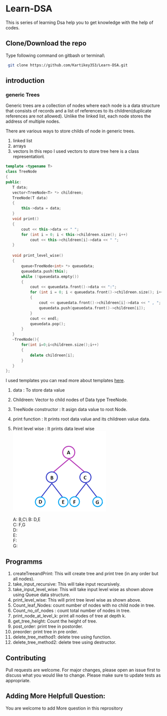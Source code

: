 # Learn-DSA 

This is series of learning Dsa help you to get knowledge with the help of codes. 

## Clone/Download  the repo 

Type following command on gitbash or terminal\

```bash 
 git clone https://github.com/Kartikey353/Learn-DSA.git 
 ```
 
 ## introduction  
 
 ### generic Trees  
 
Generic trees are a collection of nodes where each node is a data structure that consists of records and a list of references to its children(duplicate references are not allowed). Unlike the linked list, each node stores the address of multiple nodes. 

There are various ways to store childs of node in generic trees. 
1) linked list
2) arrays 
3) vectors 
 In this repo I used vectors to store tree here is a class representation\ 
 ```C++  
 template <typename T>
 class TreeNode
{
public:
    T data;
    vector<TreeNode<T> *> childreen;
    TreeNode(T data)
    {
        this->data = data;
    }
    void print()
    {
        cout << this->data << " ";
        for (int i = 0; i < this->childreen.size(); i++)
            cout << this->childreen[i]->data << " ";
    }

    void print_level_wise()
    {
        queue<TreeNode<int> *> queuedata;
        queuedata.push(this);
        while (!queuedata.empty())
        {
            cout << queuedata.front()->data << ":";
            for (int i = 0; i < queuedata.front()->childreen.size(); i++)
            {
                cout << queuedata.front()->childreen[i]->data << " , ";
                queuedata.push(queuedata.front()->childreen[i]);
            }
            cout << endl;
            queuedata.pop();
        }
    } 
    ~TreeNode(){
        for(int i=0;i<childreen.size();i++)
        {
            delete childreen[i];
        }
    }
}; 
```  
I used templates you can read more about templates [here](https://cplusplus.com/doc/oldtutorial/templates/).  
1) data : To store data value 
2) Childreen: Vector to child nodes of Data type TreeNode.
3) TreeNode constructor : It asign data value to root Node.
4) print function : It prints root data value and its childreen value data. 
5) Print level wise : It prints data level wise  
   ![Screenshot](generictrees.png) 
   
   A: B,C\ 
   B: D,E\
   C: F,G\
   D:\
   E:\
   F:\
   G:  


## Programms 
1) createTreeandPrint: This will create tree and print tree (in any order but all nodes). 
2) take_input_recursive: This will take input recursively.
3) take_input_level_wise: This will take input level wise as shown above using Queue data structure. 
4) print_level_wise: This will print tree level wise as shown above. 
5) Count_leaf_Nodes: count number of nodes with no child node in tree.
6) Count_no_of_nodes : count total number of nodes in tree.  
7) print_node_at_level_k: print all nodes of tree at depth k. 
8) get_tree_height: Count the height of tree. 
9) post_order: print tree in postorder. 
10) preorder: print tree in pre order. 
11) delete_tree_method1: delete tree using function. 
12) delete_tree_method2: delete tree using destructor. 


## Contributing
Pull requests are welcome. For major changes, please open an issue first to discuss what you would like to change.
Please make sure to update tests as appropriate. 
 
 
## Adding More Helpfull Question: 
You are welcome to add More question in this reprository 

